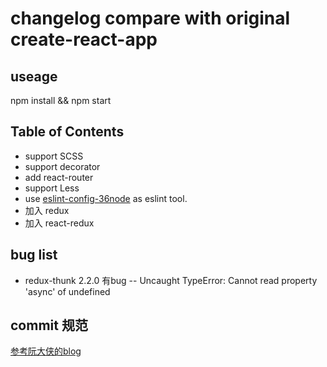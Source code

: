 # changelog compare with original create-react-app

## useage

npm install && npm start

## Table of Contents

- support SCSS
- support decorator
- add react-router
- support Less
- use [eslint-config-36node](https://github.com/36node/eslint-config-36node) as eslint tool.
- 加入 redux
- 加入 react-redux

## bug list

- redux-thunk 2.2.0 有bug -- Uncaught TypeError: Cannot read property 'async' of undefined

## commit 规范

[参考阮大侠的blog](http://www.ruanyifeng.com/blog/2016/01/commit_message_change_log.html)
